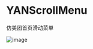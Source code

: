 # YANScrollMenu
仿美团首页滑动菜单



![image](https://github.com/yanff/YANScrollMenu/blob/master/YANScrollMenu.gif)